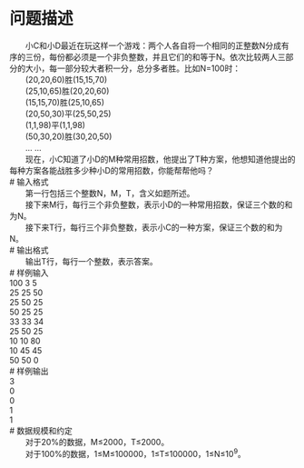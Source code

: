 <div id="pcont1" style="margin-top:20px; display:block;">

# 问题描述

<div class="pdcont">　　小C和小D最近在玩这样一个游戏：两个人各自将一个相同的正整数N分成有序的三份，每份都必须是一个非负整数，并且它们的和等于N。依次比较两人三部分的大小，每一部分较大者积一分，总分多者胜。比如N=100时：<br/>
　　(20,20,60)胜(15,15,70)<br/>
　　(25,10,65)胜(20,20,60)<br/>
　　(15,15,70)胜(25,10,65)<br/>
　　(20,50,30)平(25,50,25)<br/>
　　(1,1,98)平(1,1,98)<br/>
　　(50,30,20)胜(30,20,50)<br/>
　　… …<br/>
　　现在，小C知道了小D的M种常用招数，他提出了T种方案，他想知道他提出的每种方案各能战胜多少种小D的常用招数，你能帮帮他吗？</div>
# 输入格式

<div class="pdcont">　　第一行包括三个整数N，M，T，含义如题所述。<br/>
　　接下来M行，每行三个非负整数，表示小D的一种常用招数，保证三个数的和为N。<br/>
　　接下来T行，每行三个非负整数，表示小C的一种方案，保证三个数的和为N。</div>
# 输出格式

<div class="pdcont">　　输出T行，每行一个整数，表示答案。</div>
# 样例输入

<div class="pddata">100 3 5<br/>
25 25 50<br/>
25 50 25<br/>
50 25 25<br/>
33 33 34<br/>
25 50 25<br/>
10 10 80<br/>
10 45 45<br/>
50 50 0</div>
# 样例输出

<div class="pddata">3<br/>
0<br/>
0<br/>
1<br/>
1</div>
# 数据规模和约定

<div class="pdcont">　　对于20%的数据，M≤2000，T≤2000。<br/>
　　对于100%的数据，1≤M≤100000，1≤T≤100000，1≤N≤10<sup>9</sup>。</div>

</div>